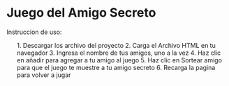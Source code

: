 <h1>Juego del Amigo Secreto</h1>
<p>Instruccion de uso:</p>
<ul>
    <il>1. Descargar los archivo del proyecto</il>
    <il>2. Carga el Archivo HTML en tu navegador</il>
    <il>3. Ingresa el nombre de tus amigos, uno a la vez</il>
    <il>4. Haz clic en añadir para agregar a tu amigo al juego</il>
    <il>5. Haz clic en Sortear amigo para que el juego te muestre a tu amigo secreto</il>
    <il>6. Recarga la pagina para volver a jugar</il>
</ul>

